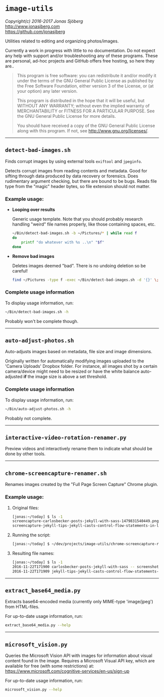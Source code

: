 `image-utils`
================================================================================

*Copyright(c) 2016-2017 Jonas Sjöberg*  
<http://www.jonasjberg.com>  
<https://github.com/jonasjberg>  

Utilities related to editing and organizing photos/images.

Currently a work in progress with little to no documentation.  Do not expect
any help with support and/or troubleshooting any of these programs.  These are
personal, ad-hoc projects and GitHub offers free hosting, so here they are..

> This program is free software: you can redistribute it and/or modify it
> under the terms of the GNU General Public License as published by the
> Free Software Foundation, either version 3 of the License, or (at your
> option) any later version.
>
> This program is distributed in the hope that it will be useful, but WITHOUT
> ANY WARRANTY; without even the implied warranty of MERCHANTABILITY or
> FITNESS FOR A PARTICULAR PURPOSE.  See the GNU General Public License for
> more details.
>
> You should have received a copy of the GNU General Public License
> along with this program.  If not, see <http://www.gnu.org/licenses/>.

--------------------------------------------------------------------------------


`detect-bad-images.sh`
----------------------
Finds corrupt images by using external tools `exiftool` and `jpeginfo`.

Detects corrupt images from reading contents and metadata.
Good for sifting through data produced by data recovery or forensics.
Does rudimentary argument checking, but there are bound to be bugs.  Reads file
type from the "magic" header bytes, so file extension should not matter.

### Example usage:

* **Looping over results**  

    Generic usage template. Note that you should probably research handling
    "weird" file names properly, like those containing spaces, etc.

    ```bash
    ~/Bin/detect-bad-images.sh -b ~/Pictures/* | while read f
    do
        printf "do whatever with %s ..\n" "$f"
    done
    ```

* **Remove bad images**  

    Deletes images deemed "bad". There is no undoing deletion so be careful!

    ```bash
    find ~/Pictures -type f -exec ~/Bin/detect-bad-images.sh -d '{}' \;
    ```

### Complete usage information
To display usage information, run:
```bash
~/Bin/detect-bad-images.sh -h
```
Probably won't be complete though.


--------------------------------------------------------------------------------

`auto-adjust-photos.sh`
-----------------------
Auto-adjusts images based on metadata, file size and image dimensions.

Originally written for automatically modifying images uploaded to the 'Camera
Uploads' Dropbox folder. For instance, all images shot by a certain
camera/device might need to be resized or have the white balance auto-adjusted
**if** the image size is above a set threshold.

### Complete usage information
To display usage information, run:
```bash
~/Bin/auto-adjust-photos.sh -h
```
Probably not complete.


--------------------------------------------------------------------------------

`interactive-video-rotation-renamer.py`
---------------------------------------
Preview videos and interactively rename them to indicate what should be done by
other tools.


--------------------------------------------------------------------------------

`chrome-screencapture-renamer.sh`
---------------------------------
Renames images created by the "Full Page Screen Capture" Chrome plugin.


### Example usage:

1. Original files:

    ```bash
    [jonas:~/today] $ ls -1
    screencapture-carlosbecker-posts-jekyll-with-sass-1479831540449.png
    screencapture-jekyll-tips-jekyll-casts-control-flow-statements-in-liquid-1479831549597.png
    ```

2. Running the script:

    ```bash
    [jonas:~/today] $ ~/dev/projects/image-utils/chrome-screencapture-renamer.sh ~/today
    ```

3. Resulting file names:

    ```bash
    [jonas:~/today] $ ls -1
    2016-11-22T171900 carlosbecker-posts-jekyll-with-sass -- screenshot.png
    2016-11-22T171909 jekyll-tips-jekyll-casts-control-flow-statements-in-liquid -- screenshot.png
    ```


--------------------------------------------------------------------------------

`extract_base64_media.py`
-------------------------
Extracts base64-encoded media (currently only MIME-type 'image/jpeg') from
HTML-files.

For up-to-date usage information, run:
```bash
extract_base64_media.py --help
```


--------------------------------------------------------------------------------

`microsoft_vision.py`
---------------------
Queries the Microsoft Vision API with images for information about visual
content found in the image. Requires a Microsoft Visual API key, which are
available for free (with some restrictions) at:
<https://www.microsoft.com/cognitive-services/en-us/sign-up>

For up-to-date usage information, run:
```bash
microsoft_vision.py --help
```

